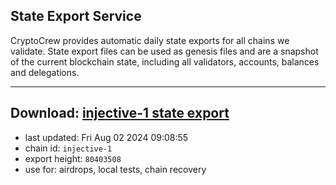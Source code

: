 ## State Export Service
CryptoCrew provides automatic daily state exports for all chains we validate. State export files can be used as genesis files and are a snapshot of the current blockchain state, including all validators, accounts, balances and delegations.

---
**Download: [injective-1 state export](https://dl-eu2.ccvalidators.com/SERVICE/injective/injective-1_export_80403508.json)**
---

- last updated: Fri Aug 02 2024 09:08:55
- chain id: `injective-1`
- export height: `80403508`
- use for: airdrops, local tests, chain recovery
